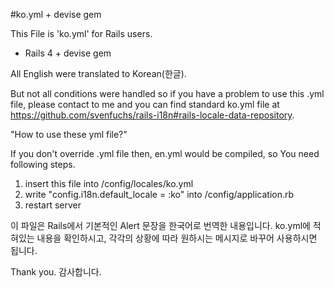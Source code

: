 #ko.yml + devise gem

This File is 'ko.yml' for Rails users.
- Rails 4 + devise gem

All English were translated to Korean(한글).

But not all conditions were handled so if you have a problem to use this .yml file, please contact to me and you can find standard ko.yml file at https://github.com/svenfuchs/rails-i18n#rails-locale-data-repository.

"How to use these yml file?"

If you don't override .yml file then, en.yml would be compiled, so You need following steps.

1. insert this file into /config/locales/ko.yml
2. write "config.i18n.default_locale = :ko" into /config/application.rb
3. restart server

이 파일은 Rails에서 기본적인 Alert 문장을 한국어로 번역한 내용입니다.
ko.yml에 적혀있는 내용을 확인하시고, 각각의 상황에 따라 원하시는 메시지로 바꾸어 사용하시면 됩니다.

Thank you. 감사합니다.